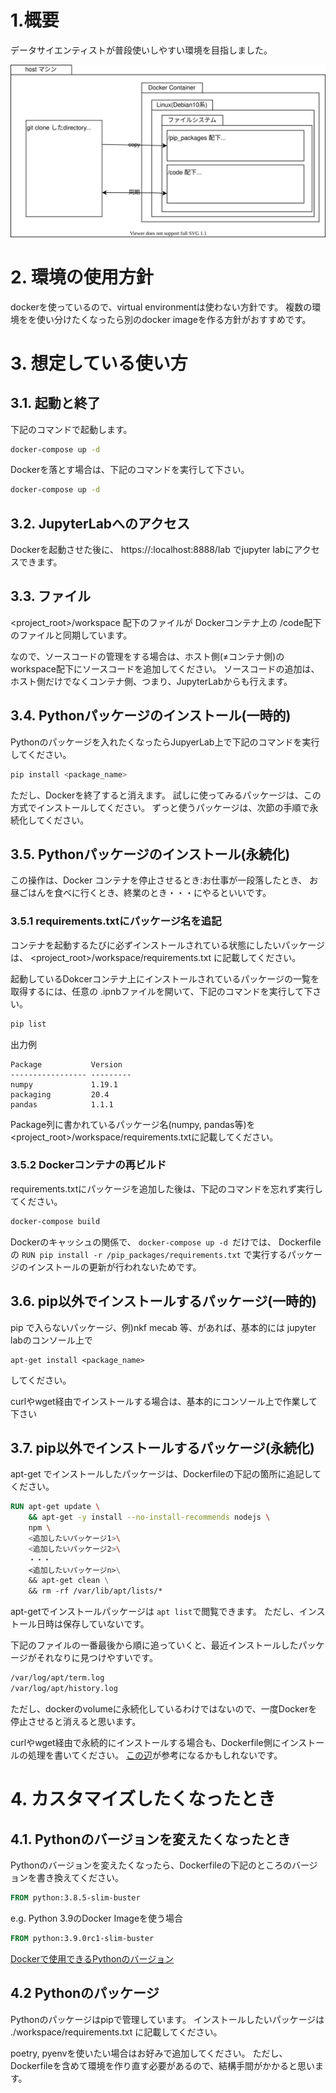 # 1.概要
データサイエンティストが普段使いしやすい環境を目指しました。

![概要図](diagram.svg)

# 2. 環境の使用方針

dockerを使っているので、virtual environmentは使わない方針です。
複数の環境をを使い分けたくなったら別のdocker imageを作る方針がおすすめです。

# 3. 想定している使い方

## 3.1. 起動と終了
下記のコマンドで起動します。
```bash
docker-compose up -d
```

Dockerを落とす場合は、下記のコマンドを実行して下さい。
```bash
docker-compose up -d
```

## 3.2. JupyterLabへのアクセス
Dockerを起動させた後に、
https://:localhost:8888/lab でjupyter labにアクセスできます。

## 3.3. ファイル
<project_root>/workspace 配下のファイルが
Dockerコンテナ上の /code配下のファイルと同期しています。

なので、ソースコードの管理をする場合は、ホスト側(≠コンテナ側)の
workspace配下にソースコードを追加してください。
ソースコードの追加は、ホスト側だけでなくコンテナ側、つまり、JupyterLabからも行えます。

## 3.4. Pythonパッケージのインストール(一時的)
Pythonのパッケージを入れたくなったらJupyerLab上で下記のコマンドを実行してください。
``` bash
pip install <package_name>
```
ただし、Dockerを終了すると消えます。
試しに使ってみるパッケージは、この方式でインストールしてください。
ずっと使うパッケージは、次節の手順で永続化してください。

## 3.5. Pythonパッケージのインストール(永続化)

この操作は、Docker コンテナを停止させるとき:お仕事が一段落したとき、
お昼ごはんを食べに行くとき、終業のとき・・・にやるといいです。

### 3.5.1 requirements.txtにパッケージ名を追記
コンテナを起動するたびに必ずインストールされている状態にしたいパッケージは、
<project_root>/workspace/requirements.txt に記載してください。

起動しているDokcerコンテナ上にインストールされているパッケージの一覧を
取得するには、任意の .ipnbファイルを開いて、下記のコマンドを実行して下さい。
```bash
pip list
```
出力例
```
Package           Version
----------------- ---------
numpy             1.19.1
packaging         20.4
pandas            1.1.1
```
Package列に書かれているパッケージ名(numpy, pandas等)を
<project_root>/workspace/requirements.txtに記載してください。


### 3.5.2 Dockerコンテナの再ビルド
requirements.txtにパッケージを追加した後は、下記のコマンドを忘れず実行してください。
```bash
docker-compose build
```
Dockerのキャッシュの関係で、
```docker-compose up -d ```だけでは、
Dockerfileの
```RUN pip install -r /pip_packages/requirements.txt```
で実行するパッケージのインストールの更新が行われないためです。

## 3.6. pip以外でインストールするパッケージ(一時的)
pip で入らないパッケージ、例)nkf mecab 等、があれば、基本的には
jupyter labのコンソール上で
```
apt-get install <package_name>
```
してください。

curlやwget経由でインストールする場合は、基本的にコンソール上で作業して下さい


## 3.7. pip以外でインストールするパッケージ(永続化)

apt-get でインストールしたパッケージは、Dockerfileの下記の箇所に追記してください。

```Dockerfile
RUN apt-get update \
    && apt-get -y install --no-install-recommends nodejs \
    npm \
    <追加したいパッケージ1>\
    <追加したいパッケージ2>\
    ・・・
    <追加したいパッケージn>\
    && apt-get clean \
    && rm -rf /var/lib/apt/lists/*
```
apt-getでインストールパッケージは
```apt list```で閲覧できます。
ただし、インストール日時は保存していないです。

下記のファイルの一番最後から順に追っていくと、最近インストールしたパッケージがそれなりに見つけやすいです。
```bash
/var/log/apt/term.log
/var/log/apt/history.log
```
ただし、dockerのvolumeに永続化しているわけではないので、一度Dockerを停止させると消えると思います。


curlやwget経由で永続的にインストールする場合も、Dockerfile側にインストールの処理を書いてください。
[この辺](https://github.com/arrowkato/nlp_docker/blob/master/Dockerfile)が参考になるかもしれないです。

# 4. カスタマイズしたくなったとき

## 4.1. Pythonのバージョンを変えたくなったとき
Pythonのバージョンを変えたくなったら、Dockerfileの下記のところのバージョンを書き換えてください。
```dockerfile
FROM python:3.8.5-slim-buster
```

e.g. Python 3.9のDocker Imageを使う場合
```dockerfile
FROM python:3.9.0rc1-slim-buster
```

[Dockerで使用できるPythonのバージョン](https://hub.docker.com/_/python?tab=description)


## 4.2 Pythonのパッケージ
Pythonのパッケージはpipで管理しています。
インストールしたいパッケージは ./workspace/requirements.txt に記載してください。

poetry, pyenvを使いたい場合はお好みで追加してください。
ただし、Dockerfileを含めて環境を作り直す必要があるので、結構手間がかかると思います。



